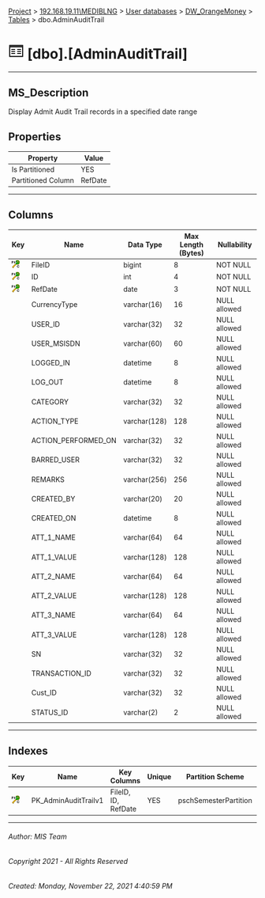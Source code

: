 #### 

[Project](../../../../index.md) > [192.168.19.11\\MEDIBLNG](../../../index.md) > [User databases](../../index.md) > [DW_OrangeMoney](../index.md) > [Tables](Tables.md) > dbo.AdminAuditTrail

# ![Tables](../../../../Images/Table32.png) [dbo].[AdminAuditTrail]

---

## <a name="#description"></a>MS_Description

Display Admit Audit Trail records in a specified date range

## <a name="#properties"></a>Properties

| Property | Value |
|---|---|
| Is Partitioned | YES |
| Partitioned Column | RefDate |


---

## <a name="#columns"></a>Columns

| Key | Name | Data Type | Max Length (Bytes) | Nullability |
|---|---|---|---|---|
| [![Cluster Primary Key PK_AdminAuditTrailv1: *](../../../../Images/pkcluster.png)](#indexes) | FileID | bigint | 8 | NOT NULL |
| [![Cluster Primary Key PK_AdminAuditTrailv1: *](../../../../Images/pkcluster.png)](#indexes) | ID | int | 4 | NOT NULL |
| [![Cluster Primary Key PK_AdminAuditTrailv1: *](../../../../Images/pkcluster.png)](#indexes) | RefDate | date | 3 | NOT NULL |
|  | CurrencyType | varchar(16) | 16 | NULL allowed |
|  | USER_ID | varchar(32) | 32 | NULL allowed |
|  | USER_MSISDN | varchar(60) | 60 | NULL allowed |
|  | LOGGED_IN | datetime | 8 | NULL allowed |
|  | LOG_OUT | datetime | 8 | NULL allowed |
|  | CATEGORY | varchar(32) | 32 | NULL allowed |
|  | ACTION_TYPE | varchar(128) | 128 | NULL allowed |
|  | ACTION_PERFORMED_ON | varchar(32) | 32 | NULL allowed |
|  | BARRED_USER | varchar(32) | 32 | NULL allowed |
|  | REMARKS | varchar(256) | 256 | NULL allowed |
|  | CREATED_BY | varchar(20) | 20 | NULL allowed |
|  | CREATED_ON | datetime | 8 | NULL allowed |
|  | ATT_1_NAME | varchar(64) | 64 | NULL allowed |
|  | ATT_1_VALUE | varchar(128) | 128 | NULL allowed |
|  | ATT_2_NAME | varchar(64) | 64 | NULL allowed |
|  | ATT_2_VALUE | varchar(128) | 128 | NULL allowed |
|  | ATT_3_NAME | varchar(64) | 64 | NULL allowed |
|  | ATT_3_VALUE | varchar(128) | 128 | NULL allowed |
|  | SN | varchar(32) | 32 | NULL allowed |
|  | TRANSACTION_ID | varchar(32) | 32 | NULL allowed |
|  | Cust_ID | varchar(32) | 32 | NULL allowed |
|  | STATUS_ID | varchar(2) | 2 | NULL allowed |


---

## <a name="#indexes"></a>Indexes

| Key | Name | Key Columns | Unique | Partition Scheme | Partitioned |
|---|---|---|---|---|---|
| [![Cluster Primary Key PK_AdminAuditTrailv1: *](../../../../Images/pkcluster.png)](#indexes) | PK_AdminAuditTrailv1 | FileID, ID, RefDate | YES | pschSemesterPartition | RefDate |


---

###### Author:  MIS Team

###### Copyright 2021 - All Rights Reserved

###### Created: Monday, November 22, 2021 4:40:59 PM

